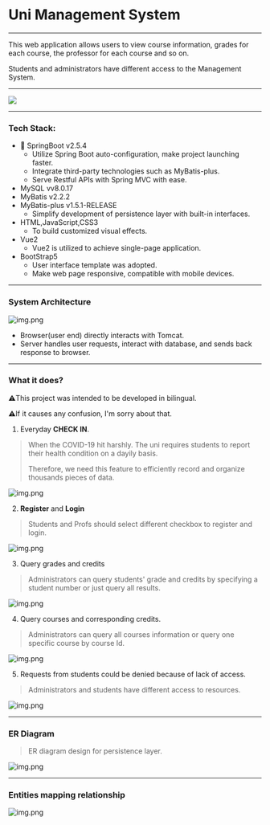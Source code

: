 # Uni Management System

---

This web application allows users to view course information, grades for each course, the professor for each course and so on.

Students and administrators have different access to the Management System.

---

![](imgs/index.jpg)

---


### Tech Stack:
- 🍃 SpringBoot v2.5.4
  - Utilize Spring Boot auto-configuration, make project launching faster.
  - Integrate third-party technologies such as MyBatis-plus.
  - Serve Restful APIs with Spring MVC with ease.
- MySQL vv8.0.17
- MyBatis v2.2.2
- MyBatis-plus v1.5.1-RELEASE
  - Simplify development of persistence layer with built-in interfaces.
- HTML,JavaScript,CSS3
  - To build customized visual effects.
- Vue2
  - Vue2 is utilized to achieve single-page application. 
- BootStrap5
  - User interface template was adopted.
  - Make web page responsive, compatible with mobile devices.

---

### System Architecture

![img.png](imgs/img.png)

- Browser(user end) directly interacts with Tomcat.
- Server handles user requests, interact with database, and sends back response to browser.

---

### What it does?

⚠️This project was intended to be developed in bilingual.

⚠️If it causes any confusion, I'm sorry about that.


1. Everyday **CHECK IN**.
> When the COVID-19 hit harshly. The uni requires students to report their health condition on a dayily basis.
> 
> Therefore, we need this feature to efficiently record and organize thousands pieces of data.

![img.png](imgs/checkInFeature.png)


2. **Register** and **Login**
> Students and Profs should select different checkbox to register and login. 

![img.png](imgs/LoginRegis.png)

3. Query grades and credits

> Administrators can query students' grade and credits by specifying a student number or just query all results.

![img.png](imgs/gradeCredits.png)


4. Query courses and corresponding credits.

> Administrators can query all courses information or query one specific course by course Id.

![img.png](imgs/queryCourses.png)

5. Requests from students could be denied because of lack of access.

> Administrators and students have different access to resources.

![img.png](imgs/access.png)

---
### ER Diagram
> ER diagram design for persistence layer.

![img.png](imgs/ERdiagram.png)
  
---
### Entities mapping relationship

![img.png](imgs/classMapping.png)